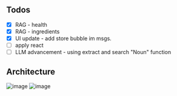 ## Todos ## 
- [x] RAG - health
- [x] RAG - ingredients
- [x] UI update - add store bubble im msgs.
- [ ] apply react
- [ ] LLM advancement - using extract and search "Noun" function

## Architecture ##
![image](https://github.com/user-attachments/assets/ac1c574c-b23b-4e7f-8db5-d18cc5e40aa3)
![image](https://github.com/user-attachments/assets/00b110ba-59d7-4042-a42c-3007c29a984b)
